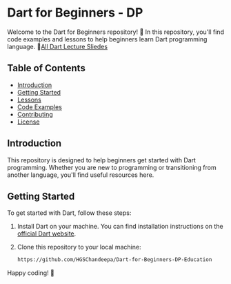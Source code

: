 # Dart for Beginners - DP

Welcome to the Dart for Beginners repository! 🚀 In this repository, you'll find code examples and lessons to help beginners learn Dart programming language.
📂[All Dart Lecture Sliedes](https://drive.google.com/file/d/1jqWRXeOfGyeuq7jaOKvNMyFUC9rx8CB2/view?usp=sharing)
## Table of Contents

- [Introduction](#introduction)
- [Getting Started](#getting-started)
- [Lessons](#lessons)
- [Code Examples](#code-examples)
- [Contributing](#contributing)
- [License](#license)

## Introduction

This repository is designed to help beginners get started with Dart programming. Whether you are new to programming or transitioning from another language, you'll find useful resources here.

## Getting Started

To get started with Dart, follow these steps:

1. Install Dart on your machine. You can find installation instructions on the [official Dart website](https://dart.dev/get-dart).

2. Clone this repository to your local machine:

   ```bash
   https://github.com/HGSChandeepa/Dart-for-Beginners-DP-Education
Happy coding! 🚀
